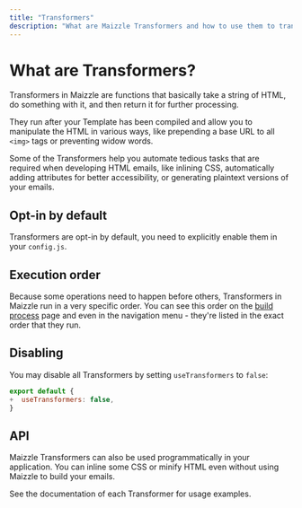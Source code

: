 ```yaml
---
title: "Transformers"
description: "What are Maizzle Transformers and how to use them to transform your HTML emails."
---
```


# What are Transformers?

Transformers in Maizzle are functions that basically take a string of HTML, do something with it, and then return it for further processing.

They run after your Template has been compiled and allow you to manipulate the HTML in various ways, like prepending a base URL to all `<img>` tags or preventing widow words.

Some of the Transformers help you automate tedious tasks that are required when developing HTML emails, like inlining CSS, automatically adding attributes for better accessibility, or generating plaintext versions of your emails.

## Opt-in by default

Transformers are opt-in by default, you need to explicitly enable them in your `config.js`.

## Execution order

Because some operations need to happen before others, Transformers in Maizzle run in a very specific order. You can see this order on the [build process](/docs/build-process#compile-templates) page and even in the navigation menu - they're listed in the exact order that they run.

## Disabling

You may disable all Transformers by setting `useTransformers` to `false`:

```js [config.js] {2} diff
export default {
+  useTransformers: false,
}
```

## API

Maizzle Transformers can also be used programmatically in your application. You can inline some CSS or minify HTML even without using Maizzle to build your emails.

See the documentation of each Transformer for usage examples.
